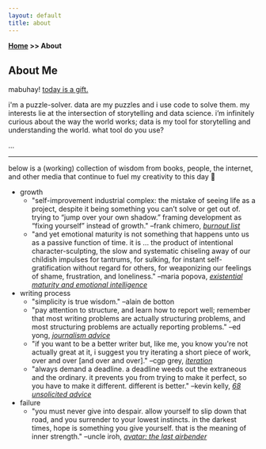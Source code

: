 ```yaml
---
layout: default
title: about
---
```

**[Home](/) >> About**

## About Me

mabuhay! <a href="https://youtu.be/BwqSraJpqfs" target="_blank">today is a gift.</a>

i'm a puzzle-solver. data are my puzzles and i use code to solve them. my interests lie at the intersection of storytelling and data science. i’m infinitely curious about the way the world works; data is my tool for storytelling and understanding the world. what tool do you use?

...
* * * 

below is a (working) collection of wisdom from books, people, the internet, and other media that continue to fuel my creativity to this day 🧠

- growth
  - "self-improvement industrial complex: the mistake of seeing life as a project, despite it being something you can’t solve or get out of. trying to “jump over your own shadow.” framing development as “fixing yourself” instead of growth." –frank chimero, <a href="https://frankchimero.com/blog/2020/burnout-list/" target="_blank">_burnout list_</a>
  - "and yet emotional maturity is not something that happens unto us as a passive function of time. it is ... the product of intentional character-sculpting, the slow and systematic chiseling away of our childish impulses for tantrums, for sulking, for instant self-gratification without regard for others, for weaponizing our feelings of shame, frustration, and loneliness." –maria popova, <a href="https://www.themarginalian.org/2019/11/25/the-school-of-life-book/" target="_blank">_existential maturity and emotional intelligence_</a>
- writing process
  - "simplicity is true wisdom." –alain de botton
  - "pay attention to structure, and learn how to report well; remember that most writing problems are actually structuring problems, and most structuring problems are actually reporting problems." –ed yong, <a href="https://edyong.me/new-page" target="_blank">_journalism advice_</a>
  - "if you want to be a better writer but, like me, you know you're not actually great at it, i suggest you try iterating a short piece of work, over and over [and over and over]." –cgp grey, <a href="https://www.cgpgrey.com/blog/iteration" target="_blank">_iteration_</a>
  - "always demand a deadline. a deadline weeds out the extraneous and the ordinary. it prevents you from trying to make it perfect, so you have to make it different. different is better." –kevin kelly, <a href="https://kk.org/thetechnium/68-bits-of-unsolicited-advice/" target="_blank">_68 unsolicited advice_</a>
- failure
  - "you must never give into despair. allow yourself to slip down that road, and you surrender to your lowest instincts. in the darkest times, hope is something you give yourself. that is the meaning of inner strength." –uncle iroh, <a href="https://youtu.be/63yn8aCxO84" target="_blank">_avatar: the last airbender_</a>
